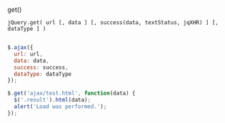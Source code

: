 get()

`jQuery.get( url [, data ] [, success(data, textStatus, jqXHR) ] [, dataType ] )`

```js

$.ajax({
  url: url,
  data: data,
  success: success,
  dataType: dataType
});

$.get('ajax/test.html', function(data) {
  $('.result').html(data);
  alert('Load was performed.');
});

```

